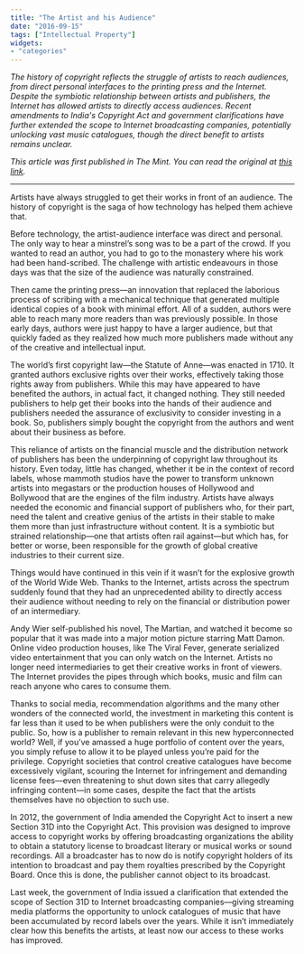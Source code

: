 ```yaml
---
title: "The Artist and his Audience"
date: "2016-09-15"
tags: ["Intellectual Property"]
widgets: 
- "categories"
---
```


*The history of copyright reflects the struggle of artists to reach audiences, from direct personal interfaces to the printing press and the Internet. Despite the symbiotic relationship between artists and publishers, the Internet has allowed artists to directly access audiences. Recent amendments to India's Copyright Act and government clarifications have further extended the scope to Internet broadcasting companies, potentially unlocking vast music catalogues, though the direct benefit to artists remains unclear.*
<!--more-->
*This article was first published in The Mint. You can read the original at [this link](https://www.livemint.com/Opinion/Vhscf0JzHnnZIJr9zh3mKI/The-artist-and-his-audience.html).*

---

Artists have always struggled to get their works in front of an audience. The history of copyright is the saga of how technology has helped them achieve that.

Before technology, the artist-audience interface was direct and personal. The only way to hear a minstrel’s song was to be a part of the crowd. If you wanted to read an author, you had to go to the monastery where his work had been hand-scribed. The challenge with artistic endeavours in those days was that the size of the audience was naturally constrained.

Then came the printing press—an innovation that replaced the laborious process of scribing with a mechanical technique that generated multiple identical copies of a book with minimal effort. All of a sudden, authors were able to reach many more readers than was previously possible. In those early days, authors were just happy to have a larger audience, but that quickly faded as they realized how much more publishers made without any of the creative and intellectual input.

The world’s first copyright law—the Statute of Anne—was enacted in 1710. It granted authors exclusive rights over their works, effectively taking those rights away from publishers. While this may have appeared to have benefited the authors, in actual fact, it changed nothing. They still needed publishers to help get their books into the hands of their audience and publishers needed the assurance of exclusivity to consider investing in a book. So, publishers simply bought the copyright from the authors and went about their business as before.

This reliance of artists on the financial muscle and the distribution network of publishers has been the underpinning of copyright law throughout its history. Even today, little has changed, whether it be in the context of record labels, whose mammoth studios have the power to transform unknown artists into megastars or the production houses of Hollywood and Bollywood that are the engines of the film industry. Artists have always needed the economic and financial support of publishers who, for their part, need the talent and creative genius of the artists in their stable to make them more than just infrastructure without content. It is a symbiotic but strained relationship—one that artists often rail against—but which has, for better or worse, been responsible for the growth of global creative industries to their current size.

Things would have continued in this vein if it wasn’t for the explosive growth of the World Wide Web. Thanks to the Internet, artists across the spectrum suddenly found that they had an unprecedented ability to directly access their audience without needing to rely on the financial or distribution power of an intermediary.

Andy Wier self-published his novel, The Martian, and watched it become so popular that it was made into a major motion picture starring Matt Damon. Online video production houses, like The Viral Fever, generate serialized video entertainment that you can only watch on the Internet. Artists no longer need intermediaries to get their creative works in front of viewers. The Internet provides the pipes through which books, music and film can reach anyone who cares to consume them.

Thanks to social media, recommendation algorithms and the many other wonders of the connected world, the investment in marketing this content is far less than it used to be when publishers were the only conduit to the public. So, how is a publisher to remain relevant in this new hyperconnected world? Well, if you’ve amassed a huge portfolio of content over the years, you simply refuse to allow it to be played unless you’re paid for the privilege. Copyright societies that control creative catalogues have become excessively vigilant, scouring the Internet for infringement and demanding license fees—even threatening to shut down sites that carry allegedly infringing content—in some cases, despite the fact that the artists themselves have no objection to such use.

In 2012, the government of India amended the Copyright Act to insert a new Section 31D into the Copyright Act. This provision was designed to improve access to copyright works by offering broadcasting organizations the ability to obtain a statutory license to broadcast literary or musical works or sound recordings. All a broadcaster has to now do is notify copyright holders of its intention to broadcast and pay them royalties prescribed by the Copyright Board. Once this is done, the publisher cannot object to its broadcast.

Last week, the government of India issued a clarification that extended the scope of Section 31D to Internet broadcasting companies—giving streaming media platforms the opportunity to unlock catalogues of music that have been accumulated by record labels over the years. While it isn’t immediately clear how this benefits the artists, at least now our access to these works has improved.

